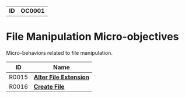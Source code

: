 |||
|--|-----|
|**ID**|**OC0001**|

# File Manipulation Micro-objectives #
Micro-behaviors related to file manipulation.

|ID|Name|
|-----------------------------|--------|
|R0015|[**Alter File Extension**](https://github.com/MBCProject/mbc-markdown/blob/master/micro-behaviors/file-manipulation/alter-extend.md)|
|R0016|[**Create File**](https://github.com/MBCProject/mbc-markdown/blob/master/micro-behaviors/file-manipulation/create-file.md)|
